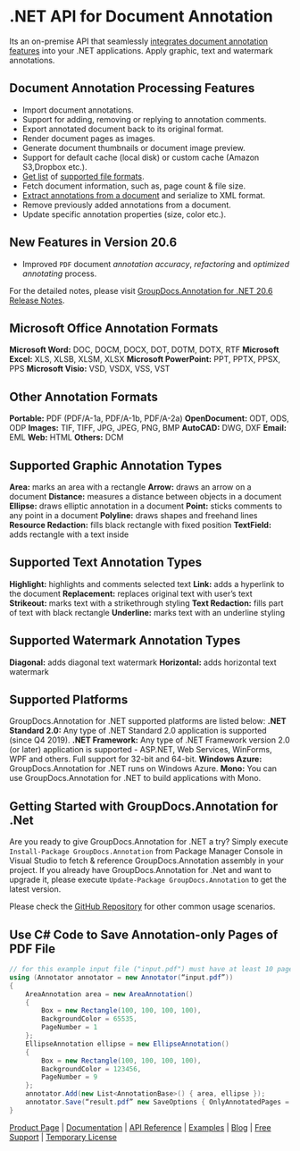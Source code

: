 # .NET API for Document Annotation

Its an on-premise API that seamlessly [integrates document annotation features](https://products.groupdocs.com/annotation/net) into your .NET applications. Apply graphic, text and watermark annotations.

## Document Annotation Processing Features

- Import document annotations.
- Support for adding, removing or replying to annotation comments.
- Export annotated document back to its original format.
- Render document pages as images.
- Generate document thumbnails or document image preview.
- Support for default cache (local disk) or custom cache (Amazon S3,Dropbox etc.).
- [Get list](https://docs.groupdocs.com/display/annotationnet/Get+supported+file+formats) of [supported file formats](https://docs.groupdocs.com/display/annotationnet/Supported+Document+Formats).
- Fetch document information, such as, page count & file size.
- [Extract annotations from a document](https://docs.groupdocs.com/display/annotationnet/Extract+annotations+from+document) and serialize to XML format.
- Remove previously added annotations from a document.
- Update specific annotation properties (size, color etc.).

## New Features in Version 20.6

- Improved `PDF` document *annotation accuracy*, *refactoring* and *optimized annotating* process.

For the detailed notes, please visit [GroupDocs.Annotation for .NET 20.6 Release Notes](https://docs.groupdocs.com/display/annotationnet/GroupDocs.Annotation+for+.NET+20.6+Release+Notes).

## Microsoft Office Annotation Formats

**Microsoft Word:** DOC, DOCM, DOCX, DOT, DOTM, DOTX, RTF
**Microsoft Excel:** XLS, XLSB, XLSM, XLSX
**Microsoft PowerPoint:** PPT, PPTX, PPSX, PPS
**Microsoft Visio:** VSD, VSDX, VSS, VST

## Other Annotation Formats

**Portable:** PDF (PDF/A-1a, PDF/A-1b, PDF/A-2a)
**OpenDocument:** ODT, ODS, ODP
**Images:** TIF, TIFF, JPG, JPEG, PNG, BMP
**AutoCAD:** DWG, DXF
**Email:** EML
**Web:** HTML
**Others:** DCM

## Supported Graphic Annotation Types

**Area:** marks an area with a rectangle
**Arrow:** draws an arrow on a document
**Distance:** measures a distance between objects in a document
**Ellipse:** draws elliptic annotation in a document
**Point:** sticks comments to any point in a document
**Polyline:** draws shapes and freehand lines
**Resource Redaction:** fills black rectangle with fixed position
**TextField:** adds rectangle with a text inside

## Supported Text Annotation Types

**Highlight:** highlights and comments selected text
**Link:** adds a hyperlink to the document
**Replacement:** replaces original text with user’s text
**Strikeout:** marks text with a strikethrough styling
**Text Redaction:** fills part of text with black rectangle
**Underline:** marks text with an underline styling

## Supported Watermark Annotation Types

**Diagonal:** adds diagonal text watermark
**Horizontal:** adds horizontal text watermark

## Supported Platforms

GroupDocs.Annotation for .NET supported platforms are listed below:
**.NET Standard 2.0:** Any type of .NET Standard 2.0 application is supported (since Q4 2019).
**.NET Framework:** Any type of .NET Framework version 2.0 (or later) application is supported - ASP.NET, Web Services, WinForms, WPF and others. Full support for 32-bit and 64-bit.
**Windows Azure:** GroupDocs.Annotation for .NET runs on Windows Azure.
**Mono:** You can use GroupDocs.Annotation for .NET to build applications with Mono.

## Getting Started with GroupDocs.Annotation for .Net

Are you ready to give GroupDocs.Annotation for .NET a try? Simply execute `Install-Package GroupDocs.Annotation` from Package Manager Console in Visual Studio to fetch & reference GroupDocs.Annotation assembly in your project. If you already have GroupDocs.Annotation for .Net and want to upgrade it, please execute `Update-Package GroupDocs.Annotation` to get the latest version.

Please check the [GitHub Repository](https://github.com/groupdocs-annotation/GroupDocs.Annotation-for-.NET) for other common usage scenarios.

## Use C# Code to Save Annotation-only Pages of PDF File

```csharp
// for this example input file ("input.pdf") must have at least 10 pages
using (Annotator annotator = new Annotator(“input.pdf”))
{
    AreaAnnotation area = new AreaAnnotation()
    {
        Box = new Rectangle(100, 100, 100, 100),
        BackgroundColor = 65535,
        PageNumber = 1
    };
    EllipseAnnotation ellipse = new EllipseAnnotation()
    {
        Box = new Rectangle(100, 100, 100, 100),
        BackgroundColor = 123456,
        PageNumber = 9
    };
    annotator.Add(new List<AnnotationBase>() { area, ellipse });
    annotator.Save(“result.pdf” new SaveOptions { OnlyAnnotatedPages = true});
}
```

[Product Page](https://products.groupdocs.com/annotation/net) | [Documentation](https://docs.groupdocs.com/display/annotationnet/Home) | [API Reference](https://apireference.groupdocs.com/net/annotation) | [Examples](https://github.com/groupdocs-annotation/GroupDocs.Annotation-for-.NET) | [Blog](https://blog.groupdocs.com/category/annotation/) | [Free Support](https://forum.groupdocs.com/c/annotation) | [Temporary License](https://purchase.groupdocs.com/temporary-license)
